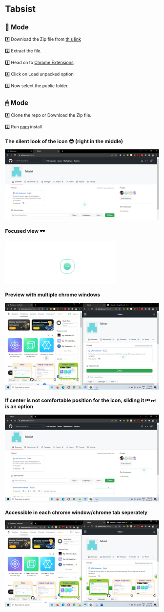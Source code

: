 # Tabsist

## 👥 Mode

  1️⃣  Download the Zip file from [this link](https://drive.google.com/drive/folders/1uK1-mVNfMkriH31m-cmoHFWvg1O69vzj)

  2️⃣  Extract the file.

  3️⃣  Head on to [Chrome Extensions](https://chrome://extensions/)

  4️⃣  Click on Load unpacked option

  5️⃣  Now select the public folder. 

## 🖱 Mode

  1️⃣  Clone the repo or Download the Zip file.

  2️⃣  Run [npm](https://www.npmjs.com/) install



###  The silent look of the icon 😎 (right in the middle)
![](images/howExtensionLooks.PNG)


###  Focused view 🕶
![](images/icon.PNG)


###  Preview with multiple chrome windows 
![](images/listOfLRUs.png)


### If center is not comfortable position for the icon, sliding it ⏮ ⏭ is an option
![](images/canSlidTheIcon.png)

###  Accessible in each chrome window/chrome tab seperately 
![](images/detailListOfLRUs.png)
